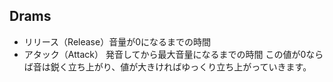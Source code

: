 ## Drams 

- リリース（Release）音量が0になるまでの時間
- アタック（Attack）
発音してから最大音量になるまでの時間
この値が0ならば音は鋭く立ち上がり、値が大きければゆっくり立ち上がっていきます。